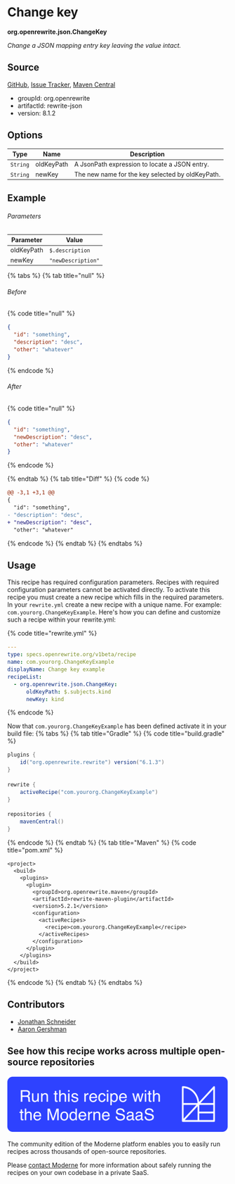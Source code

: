 # Change key

**org.openrewrite.json.ChangeKey**

_Change a JSON mapping entry key leaving the value intact._

## Source

[GitHub](https://github.com/openrewrite/rewrite/blob/main/rewrite-json/src/main/java/org/openrewrite/json/ChangeKey.java), [Issue Tracker](https://github.com/openrewrite/rewrite/issues), [Maven Central](https://central.sonatype.com/artifact/org.openrewrite/rewrite-json/8.1.2/jar)

* groupId: org.openrewrite
* artifactId: rewrite-json
* version: 8.1.2

## Options

| Type | Name | Description |
| -- | -- | -- |
| `String` | oldKeyPath | A JsonPath expression to locate a JSON entry. |
| `String` | newKey | The new name for the key selected by oldKeyPath. |

## Example

###### Parameters
| Parameter | Value |
| -- | -- |
|oldKeyPath|`$.description`|
|newKey|`"newDescription"`|


{% tabs %}
{% tab title="null" %}

###### Before
{% code title="null" %}
```json
{
  "id": "something",
  "description": "desc",
  "other": "whatever"
}
```
{% endcode %}

###### After
{% code title="null" %}
```json
{
  "id": "something",
  "newDescription": "desc",
  "other": "whatever"
}
```
{% endcode %}

{% endtab %}
{% tab title="Diff" %}
{% code %}
```diff
@@ -3,1 +3,1 @@
{
  "id": "something",
- "description": "desc",
+ "newDescription": "desc",
  "other": "whatever"
```
{% endcode %}
{% endtab %}
{% endtabs %}


## Usage

This recipe has required configuration parameters. Recipes with required configuration parameters cannot be activated directly. To activate this recipe you must create a new recipe which fills in the required parameters. In your `rewrite.yml` create a new recipe with a unique name. For example: `com.yourorg.ChangeKeyExample`.
Here's how you can define and customize such a recipe within your rewrite.yml:

{% code title="rewrite.yml" %}
```yaml
---
type: specs.openrewrite.org/v1beta/recipe
name: com.yourorg.ChangeKeyExample
displayName: Change key example
recipeList:
  - org.openrewrite.json.ChangeKey:
      oldKeyPath: $.subjects.kind
      newKey: kind
```
{% endcode %}

Now that `com.yourorg.ChangeKeyExample` has been defined activate it in your build file:
{% tabs %}
{% tab title="Gradle" %}
{% code title="build.gradle" %}
```groovy
plugins {
    id("org.openrewrite.rewrite") version("6.1.3")
}

rewrite {
    activeRecipe("com.yourorg.ChangeKeyExample")
}

repositories {
    mavenCentral()
}
```
{% endcode %}
{% endtab %}
{% tab title="Maven" %}
{% code title="pom.xml" %}
```markup
<project>
  <build>
    <plugins>
      <plugin>
        <groupId>org.openrewrite.maven</groupId>
        <artifactId>rewrite-maven-plugin</artifactId>
        <version>5.2.1</version>
        <configuration>
          <activeRecipes>
            <recipe>com.yourorg.ChangeKeyExample</recipe>
          </activeRecipes>
        </configuration>
      </plugin>
    </plugins>
  </build>
</project>
```
{% endcode %}
{% endtab %}
{% endtabs %}

## Contributors
* [Jonathan Schneider](jkschneider@gmail.com)
* [Aaron Gershman](5619476+aegershman@users.noreply.github.com)


## See how this recipe works across multiple open-source repositories

[![Moderne Link Image](/.gitbook/assets/ModerneRecipeButton.png)](https://public.moderne.io/recipes/org.openrewrite.json.ChangeKey)

The community edition of the Moderne platform enables you to easily run recipes across thousands of open-source repositories.

Please [contact Moderne](https://moderne.io/product) for more information about safely running the recipes on your own codebase in a private SaaS.
